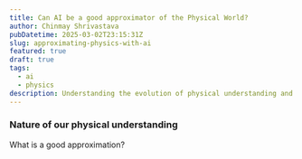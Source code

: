```yaml
---
title: Can AI be a good approximator of the Physical World?
author: Chinmay Shrivastava
pubDatetime: 2025-03-02T23:15:31Z
slug: approximating-physics-with-ai
featured: true
draft: true
tags:
  - ai
  - physics
description: Understanding the evolution of physical understanding and AI's potential in establishing the next regime in physics exploration.
---
```


### Nature of our physical understanding

What is a good approximation?
